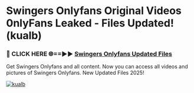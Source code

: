 # Swingers Onlyfans Original Videos 0nlyFans Leaked - Files Updated! (kualb)

<h3>🔴 CLICK HERE 🌐==►► <a href="https://tinyurl.com/3hn5wdd3" rel="nofollow">Swingers Onlyfans Updated Files</a></h3>

Get Swingers Onlyfans and all content. Now you can access all videos and pictures of Swingers Onlyfans. New Updated Files 2025!

[![kualb](https://i.imgur.com/4HnBqBT.gif)](https://tinyurl.com/3hn5wdd3)
